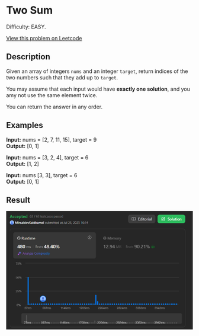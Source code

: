 # Two Sum
Difficulty: EASY.

[View this problem on Leetcode](https://leetcode.com/problems/two-sum/)

## Description
Given an array of integers `nums` and an integer `target`, return indices of the two numbers such that they add up to `target`.

You may assume that each input would have **exactly one solution**, and you amy not use the same element twice.

You can return the answer in any order.

## Examples

**Input:** nums = [2, 7, 11, 15], target = 9  
**Output:** [0, 1]

**Input:** nums = [3, 2, 4], target = 6  
**Output:** [1, 2]

**Input:** nums [3, 3], target = 6  
**Output:** [0, 1]


## Result
![Result-on-Leetcode](result.png)